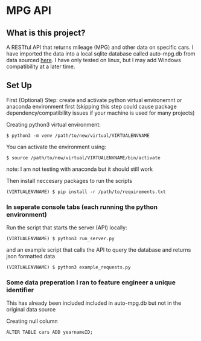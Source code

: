 # MPG API
## What is this project?
A RESTful API that returns mileage (MPG) and other data on specific cars. I have imported the data into a local sqlite database called auto-mpg.db from data sourced [here](https://www.kaggle.com/uciml/autompg-dataset). I have only tested on linux, but I may add Windows compatibility at a later time.

## Set Up
First (Optional) Step: create and activate python virtual environemnt or anaconda environment first (skipping this step could cause package dependency/compatibility issues if your machine is used for many projects)

Creating python3 virtual environment:
```
$ python3 -m venv /path/to/new/virtual/VIRTUALENVNAME 
```
You can activate the environment using:
```
$ source /path/to/new/virtual/VIRTUALENVNAME/bin/activate
```
note: I am not testing with anaconda but it should still work

Then install neccesary packages to run the scripts
```
(VIRTUALENVNAME) $ pip install -r /path/to/requirements.txt 
```

### In seperate console tabs (each running the python environment) 
Run the script that starts the server (API) locally:
```
(VIRTUALENVNAME) $ python3 run_server.py
```

and an example script that calls the API to query the database and returns json formatted data

```
(VIRTUALENVNAME) $ python3 example_requests.py
```

### Some data preperation I ran to feature engineer a unique identifier 
This has already been included included in auto-mpg.db but not in the original data source

Creating null column
```
ALTER TABLE cars ADD yearnameID;
```
